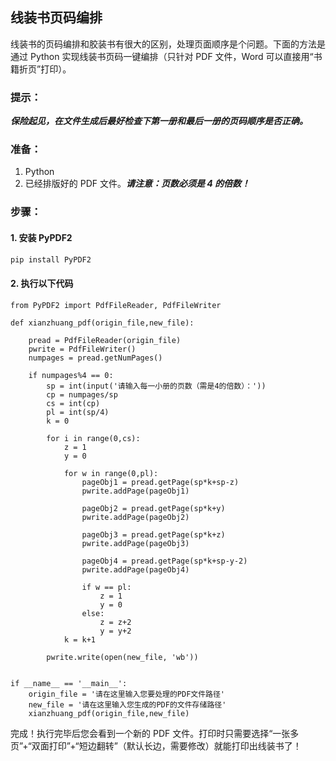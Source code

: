 ## 线装书页码编排

线装书的页码编排和胶装书有很大的区别，处理页面顺序是个问题。下面的方法是通过 Python 实现线装书页码一键编排（只针对 PDF 文件，Word 可以直接用“书籍折页”打印）。

### 提示：

***保险起见，在文件生成后最好检查下第一册和最后一册的页码顺序是否正确。***

### 准备：

1. Python
2. 已经排版好的 PDF 文件。***请注意：页数必须是 4 的倍数！***

### 步骤：

#### 1. 安装 PyPDF2

```bash
pip install PyPDF2
```

#### 2. 执行以下代码

```pyth
from PyPDF2 import PdfFileReader, PdfFileWriter

def xianzhuang_pdf(origin_file,new_file):
    
    pread = PdfFileReader(origin_file)            
    pwrite = PdfFileWriter()                     
    numpages = pread.getNumPages()     
    
    if numpages%4 == 0:
        sp = int(input('请输入每一小册的页数（需是4的倍数）：'))
        cp = numpages/sp
        cs = int(cp)
        pl = int(sp/4)
        k = 0
        
        for i in range(0,cs):      
            z = 1
            y = 0
            
            for w in range(0,pl):        
                pageObj1 = pread.getPage(sp*k+sp-z) 
                pwrite.addPage(pageObj1)
                
                pageObj2 = pread.getPage(sp*k+y) 
                pwrite.addPage(pageObj2)
                
                pageObj3 = pread.getPage(sp*k+z) 
                pwrite.addPage(pageObj3)
                
                pageObj4 = pread.getPage(sp*k+sp-y-2) 
                pwrite.addPage(pageObj4)
                               
                if w == pl:
                    z = 1
                    y = 0
                else:
                    z = z+2
                    y = y+2
            k = k+1        
             
        pwrite.write(open(new_file, 'wb'))
        

if __name__ == '__main__':
    origin_file = '请在这里输入您要处理的PDF文件路径'
    new_file = '请在这里输入您生成的PDF的文件存储路径' 
    xianzhuang_pdf(origin_file,new_file)
```

完成！执行完毕后您会看到一个新的 PDF 文件。打印时只需要选择“一张多页”+“双面打印”+“短边翻转”（默认长边，需要修改）就能打印出线装书了！

